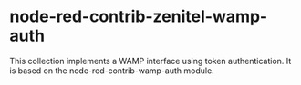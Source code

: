 # node-red-contrib-zenitel-wamp-auth
This collection implements a WAMP interface using token authentication. It is based on the node-red-contrib-wamp-auth module.
